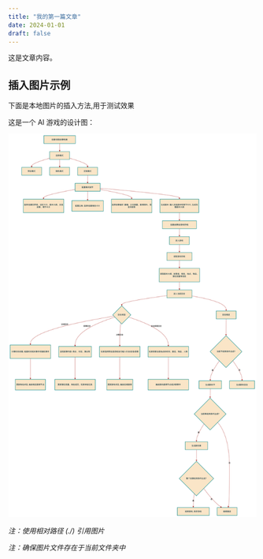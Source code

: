 ```yaml
---
title: "我的第一篇文章"
date: 2024-01-01
draft: false
---
```


这是文章内容。

## 插入图片示例

下面是本地图片的插入方法,用于测试效果

这是一个 AI 游戏的设计图：

![alt text](image.png)

*注：使用相对路径 (./) 引用图片*

*注：确保图片文件存在于当前文件夹中*
